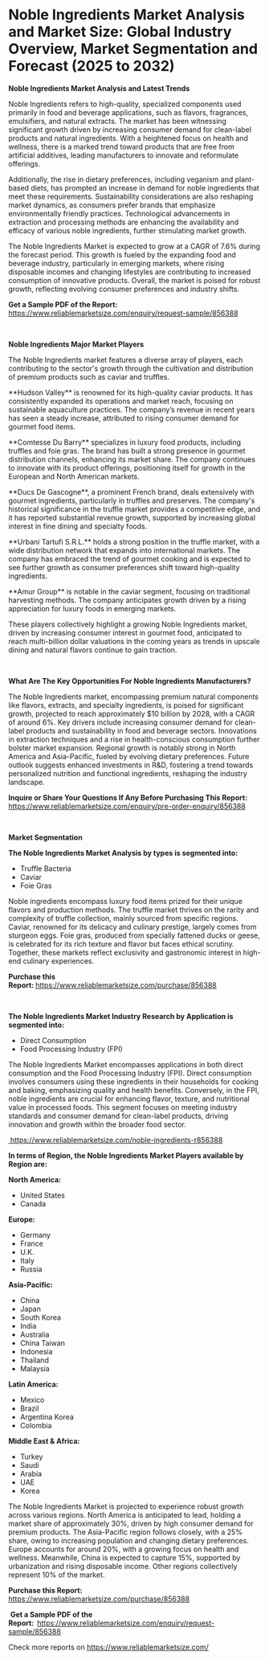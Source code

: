 <p><h1>Noble Ingredients Market Analysis and Market Size: Global Industry Overview, Market Segmentation and Forecast (2025 to 2032)</h1></p><p><strong>Noble Ingredients Market Analysis and Latest Trends</strong></p>
<p><p>Noble Ingredients refers to high-quality, specialized components used primarily in food and beverage applications, such as flavors, fragrances, emulsifiers, and natural extracts. The market has been witnessing significant growth driven by increasing consumer demand for clean-label products and natural ingredients. With a heightened focus on health and wellness, there is a marked trend toward products that are free from artificial additives, leading manufacturers to innovate and reformulate offerings.</p><p>Additionally, the rise in dietary preferences, including veganism and plant-based diets, has prompted an increase in demand for noble ingredients that meet these requirements. Sustainability considerations are also reshaping market dynamics, as consumers prefer brands that emphasize environmentally friendly practices. Technological advancements in extraction and processing methods are enhancing the availability and efficacy of various noble ingredients, further stimulating market growth.</p><p>The Noble Ingredients Market is expected to grow at a CAGR of 7.6% during the forecast period. This growth is fueled by the expanding food and beverage industry, particularly in emerging markets, where rising disposable incomes and changing lifestyles are contributing to increased consumption of innovative products. Overall, the market is poised for robust growth, reflecting evolving consumer preferences and industry shifts.</p></p>
<p><strong>Get a Sample PDF of the Report:&nbsp;</strong> <a href="https://www.reliablemarketsize.com/enquiry/request-sample/856388?utm_campaign=2216&utm_medium=2&utm_source=Github&utm_content=ia&utm_term=14022025&utm_id=noble-ingredients">https://www.reliablemarketsize.com/enquiry/request-sample/856388</a></p>
<p>&nbsp;</p>
<p><strong>Noble Ingredients Major Market Players</strong></p>
<p><p>The Noble Ingredients market features a diverse array of players, each contributing to the sector's growth through the cultivation and distribution of premium products such as caviar and truffles. </p><p>**Hudson Valley** is renowned for its high-quality caviar products. It has consistently expanded its operations and market reach, focusing on sustainable aquaculture practices. The company’s revenue in recent years has seen a steady increase, attributed to rising consumer demand for gourmet food items.</p><p>**Comtesse Du Barry** specializes in luxury food products, including truffles and foie gras. The brand has built a strong presence in gourmet distribution channels, enhancing its market share. The company continues to innovate with its product offerings, positioning itself for growth in the European and North American markets.</p><p>**Ducs De Gascogne**, a prominent French brand, deals extensively with gourmet ingredients, particularly in truffles and preserves. The company's historical significance in the truffle market provides a competitive edge, and it has reported substantial revenue growth, supported by increasing global interest in fine dining and specialty foods.</p><p>**Urbani Tartufi S.R.L.** holds a strong position in the truffle market, with a wide distribution network that expands into international markets. The company has embraced the trend of gourmet cooking and is expected to see further growth as consumer preferences shift toward high-quality ingredients.</p><p>**Amur Group** is notable in the caviar segment, focusing on traditional harvesting methods. The company anticipates growth driven by a rising appreciation for luxury foods in emerging markets.</p><p>These players collectively highlight a growing Noble Ingredients market, driven by increasing consumer interest in gourmet food, anticipated to reach multi-billion dollar valuations in the coming years as trends in upscale dining and natural flavors continue to gain traction.</p></p>
<p>&nbsp;</p>
<p><strong>What Are The Key Opportunities For Noble Ingredients Manufacturers?</strong></p>
<p><p>The Noble Ingredients market, encompassing premium natural components like flavors, extracts, and specialty ingredients, is poised for significant growth, projected to reach approximately $10 billion by 2028, with a CAGR of around 6%. Key drivers include increasing consumer demand for clean-label products and sustainability in food and beverage sectors. Innovations in extraction techniques and a rise in health-conscious consumption further bolster market expansion. Regional growth is notably strong in North America and Asia-Pacific, fueled by evolving dietary preferences. Future outlook suggests enhanced investments in R&D, fostering a trend towards personalized nutrition and functional ingredients, reshaping the industry landscape.</p></p>
<p><strong>Inquire or Share Your Questions If Any Before Purchasing This Report:</strong> <a href="https://www.reliablemarketsize.com/enquiry/pre-order-enquiry/856388?utm_campaign=2216&utm_medium=2&utm_source=Github&utm_content=ia&utm_term=14022025&utm_id=noble-ingredients">https://www.reliablemarketsize.com/enquiry/pre-order-enquiry/856388</a></p>
<p>&nbsp;</p>
<p><strong>Market Segmentation</strong></p>
<p><strong>The Noble Ingredients Market Analysis by types is segmented into:</strong></p>
<p><ul><li>Truffle Bacteria</li><li>Caviar</li><li>Foie Gras</li></ul></p>
<p><p>Noble ingredients encompass luxury food items prized for their unique flavors and production methods. The truffle market thrives on the rarity and complexity of truffle collection, mainly sourced from specific regions. Caviar, renowned for its delicacy and culinary prestige, largely comes from sturgeon eggs. Foie gras, produced from specially fattened ducks or geese, is celebrated for its rich texture and flavor but faces ethical scrutiny. Together, these markets reflect exclusivity and gastronomic interest in high-end culinary experiences.</p></p>
<p><strong>Purchase this Report:&nbsp;</strong><a href="https://www.reliablemarketsize.com/purchase/856388?utm_campaign=2216&utm_medium=2&utm_source=Github&utm_content=ia&utm_term=14022025&utm_id=noble-ingredients">https://www.reliablemarketsize.com/purchase/856388</a></p>
<p>&nbsp;</p>
<p><strong>The Noble Ingredients Market Industry Research by Application is segmented into:</strong></p>
<p><ul><li>Direct Consumption</li><li>Food Processing Industry (FPI)</li></ul></p>
<p><p>The Noble Ingredients Market encompasses applications in both direct consumption and the Food Processing Industry (FPI). Direct consumption involves consumers using these ingredients in their households for cooking and baking, emphasizing quality and health benefits. Conversely, in the FPI, noble ingredients are crucial for enhancing flavor, texture, and nutritional value in processed foods. This segment focuses on meeting industry standards and consumer demand for clean-label products, driving innovation and growth within the broader food sector.</p></p>
<p><a href="https://www.reliablemarketsize.com/noble-ingredients-r856388?utm_campaign=2216&utm_medium=2&utm_source=Github&utm_content=ia&utm_term=14022025&utm_id=noble-ingredients">&nbsp;https://www.reliablemarketsize.com/noble-ingredients-r856388</a></p>
<p><strong>In terms of Region, the Noble Ingredients Market Players available by Region are:</strong></p>
<p>
    <p> <strong> North America: </strong>
        <ul>
            <li>United States</li>
            <li>Canada</li>
        </ul>
        </p> 
    <p> <strong> Europe: </strong>
        <ul>
            <li>Germany</li>
            <li>France</li>
            <li>U.K.</li>
            <li>Italy</li>
            <li>Russia</li>
        </ul>
        </p> 
    <p> <strong> Asia-Pacific: </strong>
        <ul>
            <li>China</li>
            <li>Japan</li>
            <li>South Korea</li>
            <li>India</li>
            <li>Australia</li>
            <li>China Taiwan</li>
            <li>Indonesia</li>
            <li>Thailand</li>
            <li>Malaysia</li>
        </ul>
        </p> 
    <p> <strong> Latin America: </strong>
        <ul>
            <li>Mexico</li>
            <li>Brazil</li>
            <li>Argentina Korea</li>
            <li>Colombia</li>
        </ul>
        </p> 
    <p> <strong> Middle East & Africa: </strong>
        <ul>
            <li>Turkey</li>
            <li>Saudi</li>
            <li>Arabia</li>
            <li>UAE</li>
            <li>Korea</li>
        </ul>
    </p>
    </p>
<p><p>The Noble Ingredients Market is projected to experience robust growth across various regions. North America is anticipated to lead, holding a market share of approximately 30%, driven by high consumer demand for premium products. The Asia-Pacific region follows closely, with a 25% share, owing to increasing population and changing dietary preferences. Europe accounts for around 20%, with a growing focus on health and wellness. Meanwhile, China is expected to capture 15%, supported by urbanization and rising disposable income. Other regions collectively represent 10% of the market.</p></p>
<p><strong>Purchase this Report: </strong><a href="https://www.reliablemarketsize.com/purchase/856388?utm_campaign=2216&utm_medium=2&utm_source=Github&utm_content=ia&utm_term=14022025&utm_id=noble-ingredients">https://www.reliablemarketsize.com/purchase/856388</a></p>
<p>&nbsp;<strong>Get a Sample PDF of the Report:&nbsp;&nbsp;</strong><a href="https://www.reliablemarketsize.com/enquiry/request-sample/856388?utm_campaign=2216&utm_medium=2&utm_source=Github&utm_content=ia&utm_term=14022025&utm_id=noble-ingredients">https://www.reliablemarketsize.com/enquiry/request-sample/856388</a></p>
<p><strong></strong></p>
<p>Check more reports on <a href="https://www.reliablemarketsize.com/?utm_campaign=2216&utm_medium=2&utm_source=Github&utm_content=ia&utm_term=14022025&utm_id=noble-ingredients">https://www.reliablemarketsize.com/</a></p>